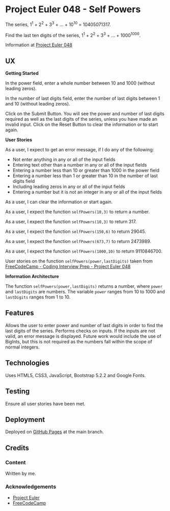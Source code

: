 # Project Euler 048 - Self Powers

The series, 1<sup>1</sup> + 2<sup>2</sup> + 3<sup>3</sup> + ... + 10<sup>10</sup> = 10405071317.

Find the last ten digits of the series, 1<sup>1</sup> + 2<sup>2</sup> + 3<sup>3</sup> + ... + 1000<sup>1000</sup>.

Information at [Project Euler 048](https://projecteuler.net/problem=48)

## UX

**Getting Started**

In the power field, enter a whole number between 10 and 1000 (without leading zeros).

In the number of last digits field, enter the number of last digits between 1 and 10 (without leading zeros).

Click on the Submit Button.  You will see the power and number of last digits required as well as the last digits of the series, unless you have made an invalid input.  Click on the Reset Button to clear the information or to start again.

**User Stories**

As a user, I expect to get an error message, if I do any of the following:

- Not enter anything in any or all of the input fields
- Entering text other than a number in any or all of the input fields
- Entering a number less than 10 or greater than 1000 in the power field
- Entering a number less than 1 or greater than 10 in the number of last digits field
- Including leading zeros in any or all of the input fields
- Entering a number but it is not an integer in any or all of the input fields

As a user, I can clear the information or start again.

As a user, I expect the function `selfPowers(10,3)` to return a number.

As a user, I expect the function `selfPowers(10,3)` to return 317.

As a user, I expect the function `selfPowers(150,6)` to return 29045.

As a user, I expect the function `selfPowers(673,7)` to return 2473989.

As a user, I expect the function `selfPowers(1000,10)` to return 9110846700.

User stories on the function `selfPowers(power,lastDigits)` taken from [FreeCodeCamp - Coding Interview Prep - Project Euler 048](https://www.freecodecamp.org/learn/coding-interview-prep/project-euler/problem-48-self-powers)

**Information Architecture**

The function `selfPowers(power,lastDigits)` returns a number, where `power` and `lastDigits` are numbers.  The variable `power` ranges from 10 to 1000 and `lastDigits` ranges from 1 to 10.

## Features

Allows the user to enter power and number of last digits in order to find the last digits of the series.  Performs checks on inputs.  If the inputs are not valid, an error message is displayed.  Future work would include the use of BigInts, but this is not required as the numbers fall within the scope of normal integers.

## Technologies

Uses HTML5, CSS3, JavaScript, Bootstrap 5.2.2 and Google Fonts.

## Testing

Ensure all user stories have been met.

## Deployment

Deployed on [GitHub Pages](https://derektypist.github.io/project-euler-048) at the main branch.

## Credits

### Content

Written by me.

### Acknowledgements

- [Project Euler](https://projecteuler.net)
- [FreeCodeCamp](https://www.freecodecamp.org)

